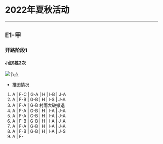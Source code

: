 # 2022年夏秋活动

---

## E1-甲

### 开路阶段1

#### J点S胜2次

![节点](./记录相关图片/E1-P1-开路阶段-J点S胜2次 "E1-P1-开路阶段-J点S胜2次")

- 推图情况

1. A | F-C | G-A | H | I-B | J-A
2. A | F-B | G-B | H | I-S | J-A
3. A | F-A | G-B 村雨大破撤退
4. A | F-A | G-B | H | I-A | J-A
5. A | F-A | G-B | H | I-A | J-A
6. A | F-B | G-B | H | I-A | J-A
7. A | F-A | G-B | H | I-A | J-A
8. A | F-B | G-B | H | I-A | J-S
9. A | F-
